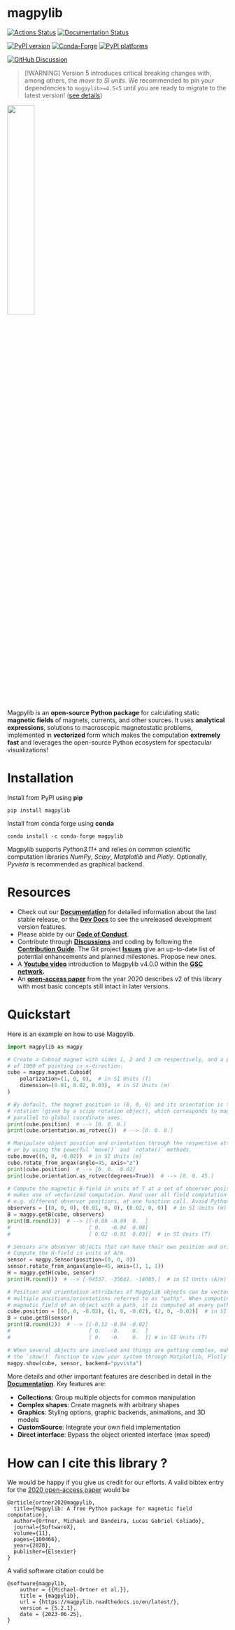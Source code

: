 # magpylib

[![Actions Status][actions-badge]][actions-link]
[![Documentation Status][rtd-badge]][rtd-link]

[![PyPI version][pypi-version]][pypi-link]
[![Conda-Forge][conda-badge]][conda-link]
[![PyPI platforms][pypi-platforms]][pypi-link]

[![GitHub Discussion][github-discussions-badge]][github-discussions-link]

<!-- SPHINX-START -->

<!-- prettier-ignore-start -->
[actions-badge]:            https://github.com/magpylib/magpylib/workflows/CI/badge.svg
[actions-link]:             https://github.com/magpylib/magpylib/actions
[conda-badge]:              https://img.shields.io/conda/vn/conda-forge/magpylib
[conda-link]:               https://github.com/conda-forge/magpylib-feedstock
[github-discussions-badge]: https://img.shields.io/static/v1?label=Discussions&message=Ask&color=blue&logo=github
[github-discussions-link]:  https://github.com/magpylib/magpylib/discussions
[pypi-link]:                https://pypi.org/project/magpylib/
[pypi-platforms]:           https://img.shields.io/pypi/pyversions/magpylib
[pypi-version]:             https://img.shields.io/pypi/v/magpylib
[rtd-badge]:                https://readthedocs.org/projects/magpylib/badge/?version=latest
[rtd-link]:                 https://magpylib.readthedocs.io/en/latest/?badge=latest

<!-- prettier-ignore-end -->

> [!WARNING] Version 5 introduces critical breaking changes with, among others,
> the _move to SI units_. We recommended to pin your dependencies to
> `magpylib>=4.5<5` until you are ready to migrate to the latest version!
> ([see details](https://github.com/magpylib/magpylib/discussions/647))

<p align="left"><img align="center" src=docs/_static/images/magpylib_flag.png width=35%>
</p>

Magpylib is an **open-source Python package** for calculating static **magnetic
fields** of magnets, currents, and other sources. It uses **analytical
expressions**, solutions to macroscopic magnetostatic problems, implemented in
**vectorized** form which makes the computation **extremely fast** and leverages
the open-source Python ecosystem for spectacular visualizations!

# Installation

Install from PyPI using **pip**

```
pip install magpylib
```

Install from conda forge using **conda**

```
conda install -c conda-forge magpylib
```

Magpylib supports _Python3.11+_ and relies on common scientific computation
libraries _NumPy_, _Scipy_, _Matplotlib_ and _Plotly_. Optionally, _Pyvista_ is
recommended as graphical backend.

# Resources

- Check out our **[Documentation](https://magpylib.readthedocs.io/en/stable)**
  for detailed information about the last stable release, or the
  **[Dev Docs](https://magpylib.readthedocs.io/en/latest)** to see the
  unreleased development version features.
- Please abide by our
  **[Code of Conduct](https://github.com/magpylib/magpylib/blob/main/CODE_OF_CONDUCT.md)**.
- Contribute through
  **[Discussions](https://github.com/magpylib/magpylib/discussions)** and coding
  by following the
  **[Contribution Guide](https://github.com/magpylib/magpylib/blob/main/CONTRIBUTING.md)**.
  The Git project **[Issues](https://github.com/magpylib/magpylib/issues)** give
  an up-to-date list of potential enhancements and planned milestones. Propose
  new ones.
- A **[Youtube video](https://www.youtube.com/watch?v=LeUx6cM1vcs)**
  introduction to Magpylib v4.0.0 within the
  **[GSC network](https://www.internationalcollaboration.org/).**
- An
  **[open-access paper](https://www.sciencedirect.com/science/article/pii/S2352711020300170)**
  from the year 2020 describes v2 of this library with most basic concepts still
  intact in later versions.

# Quickstart

Here is an example on how to use Magpylib.

```python
import magpylib as magpy

# Create a Cuboid magnet with sides 1, 2 and 3 cm respectively, and a polarization
# of 1000 mT pointing in x-direction.
cube = magpy.magnet.Cuboid(
    polarization=(1, 0, 0),  # in SI Units (T)
    dimension=(0.01, 0.02, 0.03),  # in SI Units (m)
)

# By default, the magnet position is (0, 0, 0) and its orientation is the unit
# rotation (given by a scipy rotation object), which corresponds to magnet sided
# parallel to global coordinate axes.
print(cube.position)  # --> [0. 0. 0.]
print(cube.orientation.as_rotvec())  # --> [0. 0. 0.]

# Manipulate object position and orientation through the respective attributes,
# or by using the powerful `move()` and `rotate()` methods.
cube.move((0, 0, -0.02))  # in SI Units (m)
cube.rotate_from_angax(angle=45, axis="z")
print(cube.position)  # --> [0. 0. -0.02]
print(cube.orientation.as_rotvec(degrees=True))  # --> [0. 0. 45.]

# Compute the magnetic B-field in units of T at a set of observer positions. Magpylib
# makes use of vectorized computation. Hand over all field computation instances,
# e.g. different observer positions, at one function call. Avoid Python loops !!!
observers = [(0, 0, 0), (0.01, 0, 0), (0.02, 0, 0)]  # in SI Units (m)
B = magpy.getB(cube, observers)
print(B.round(2))  # --> [[-0.09 -0.09  0.  ]
#                         [ 0.   -0.04  0.08]
#                         [ 0.02 -0.01  0.03]]  # in SI Units (T)

# Sensors are observer objects that can have their own position and orientation.
# Compute the H-field in units of A/m.
sensor = magpy.Sensor(position=(0, 0, 0))
sensor.rotate_from_angax(angle=45, axis=(1, 1, 1))
H = magpy.getH(cube, sensor)
print(H.round())  # --> [-94537. -35642. -14085.]  # in SI Units (A/m)

# Position and orientation attributes of Magpylib objects can be vectors of
# multiple positions/orientations referred to as "paths". When computing the
# magnetic field of an object with a path, it is computed at every path index.
cube.position = [(0, 0, -0.02), (1, 0, -0.02), (2, 0, -0.02)]  # in SI Units (m)
B = cube.getB(sensor)
print(B.round(2))  # --> [[-0.12 -0.04 -0.02]
#                         [ 0.   -0.    0.  ]
#                         [ 0.   -0.    0.  ]] # in SI Units (T)

# When several objects are involved and things are getting complex, make use of
# the `show()` function to view your system through Matplotlib, Plotly or Pyvista backends.
magpy.show(cube, sensor, backend="pyvista")
```

More details and other important features are described in detail in the
**[Documentation](https://magpylib.readthedocs.io/en/stable)**. Key features
are:

- **Collections**: Group multiple objects for common manipulation
- **Complex shapes**: Create magnets with arbitrary shapes
- **Graphics**: Styling options, graphic backends, animations, and 3D models
- **CustomSource**: Integrate your own field implementation
- **Direct interface**: Bypass the object oriented interface (max speed)

# How can I cite this library ?

We would be happy if you give us credit for our efforts. A valid bibtex entry
for the
[2020 open-access paper](https://www.sciencedirect.com/science/article/pii/S2352711020300170)
would be

```
@article{ortner2020magpylib,
  title={Magpylib: A free Python package for magnetic field computation},
  author={Ortner, Michael and Bandeira, Lucas Gabriel Coliado},
  journal={SoftwareX},
  volume={11},
  pages={100466},
  year={2020},
  publisher={Elsevier}
}
```

A valid software citation could be

```
@software{magpylib,
    author = {{Michael-Ortner et al.}},
    title = {magpylib},
    url = {https://magpylib.readthedocs.io/en/latest/},
    version = {5.2.1},
    date = {2023-06-25},
}
```
